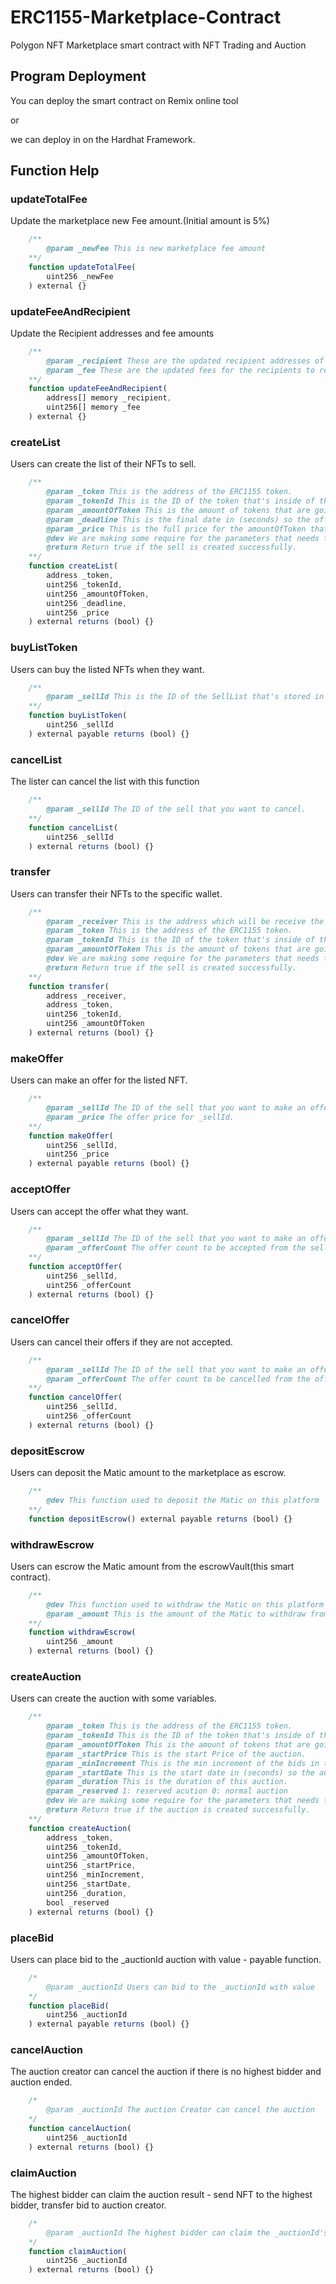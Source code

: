 # ERC1155-Marketplace-Contract
Polygon NFT Marketplace smart contract with NFT Trading and Auction

## Program Deployment
You can deploy the smart contract on Remix online tool 

or 

we can deploy in on the Hardhat Framework.

## Function Help

### updateTotalFee
Update the marketplace new Fee amount.(Initial amount is 5%)
```js
    /**
        @param _newFee This is new marketplace fee amount
    **/
    function updateTotalFee(
        uint256 _newFee
    ) external {}
```

### updateFeeAndRecipient
Update the Recipient addresses and fee amounts
```js
    /** 
        @param _recipient These are the updated recipient addresses of the fees.
        @param _fee These are the updated fees for the recipients to receive.
    **/
    function updateFeeAndRecipient(
        address[] memory _recipient, 
        uint256[] memory _fee
    ) external {}
```

### createList
Users can create the list of their NFTs to sell.
```js
    /** 
        @param _token This is the address of the ERC1155 token.
        @param _tokenId This is the ID of the token that's inside of the ERC1155 token.
        @param _amountOfToken This is the amount of tokens that are going to be sold in the offer.
        @param _deadline This is the final date in (seconds) so the offer ends.
        @param _price This is the full price for the amountOfToken that user passed as the param.
        @dev We are making some require for the parameters that needs to be required.
        @return Return true if the sell is created successfully.
    **/
    function createList(
        address _token,
        uint256 _tokenId,
        uint256 _amountOfToken,
        uint256 _deadline,
        uint256 _price
    ) external returns (bool) {}
```

### buyListToken
Users can buy the listed NFTs when they want.
```js
    /**
        @param _sellId This is the ID of the SellList that's stored in mapping function.
    **/
    function buyListToken(
        uint256 _sellId
    ) external payable returns (bool) {}
```

### cancelList
The lister can cancel the list with this function
```js
    /** 
        @param _sellId The ID of the sell that you want to cancel.
    **/
    function cancelList(
        uint256 _sellId
    ) external returns (bool) {}
```

### transfer
Users can transfer their NFTs to the specific wallet.
```js
    /**
        @param _receiver This is the address which will be receive the token.
        @param _token This is the address of the ERC1155 token.
        @param _tokenId This is the ID of the token that's inside of the ERC1155 token.
        @param _amountOfToken This is the amount of tokens that are going to be transferred.
        @dev We are making some require for the parameters that needs to be required.
        @return Return true if the sell is created successfully.
    **/
    function transfer(
        address _receiver,
        address _token,
        uint256 _tokenId,
        uint256 _amountOfToken
    ) external returns (bool) {}
```

### makeOffer
Users can make an offer for the listed NFT.
```js
    /**
        @param _sellId The ID of the sell that you want to make an offer.
        @param _price The offer price for _sellId.
    **/
    function makeOffer(
        uint256 _sellId,
        uint256 _price
    ) external payable returns (bool) {}
```

### acceptOffer
Users can accept the offer what they want.
```js
    /**
        @param _sellId The ID of the sell that you want to make an offer.
        @param _offerCount The offer count to be accepted from the seller.
    **/
    function acceptOffer(
        uint256 _sellId,
        uint256 _offerCount
    ) external returns (bool) {}
```

### cancelOffer
Users can cancel their offers if they are not accepted.
```js
    /**
        @param _sellId The ID of the sell that you want to make an offer.
        @param _offerCount The offer count to be cancelled from the offerAddress.
    **/
    function cancelOffer(
        uint256 _sellId,
        uint256 _offerCount
    ) external returns (bool) {}
```

### depositEscrow
Users can deposit the Matic amount to the marketplace as escrow.
```js
    /**
        @dev This function used to deposit the Matic on this platform 
    **/
    function depositEscrow() external payable returns (bool) {}
```

### withdrawEscrow
Users can escrow the Matic amount from the escrowVault(this smart contract).
```js
    /**
        @dev This function used to withdraw the Matic on this platform 
        @param _amount This is the amount of the Matic to withdraw from the marketplace
    **/
    function withdrawEscrow(
        uint256 _amount
    ) external returns (bool) {}
```

### createAuction
Users can create the auction with some variables.
```js
    /** 
        @param _token This is the address of the ERC1155 token.
        @param _tokenId This is the ID of the token that's inside of the ERC1155 token.
        @param _amountOfToken This is the amount of tokens that are going to be created in auction.
        @param _startPrice This is the start Price of the auction.
        @param _minIncrement This is the min increment of the bids in this auction.
        @param _startDate This is the start date in (seconds) so the auction starts.
        @param _duration This is the duration of this auction.
        @param _reserved 1: reserved acution 0: normal auction
        @dev We are making some require for the parameters that needs to be required.
        @return Return true if the auction is created successfully.
    **/
    function createAuction(
        address _token,
        uint256 _tokenId,
        uint256 _amountOfToken,
        uint256 _startPrice,
        uint256 _minIncrement,
        uint256 _startDate,
        uint256 _duration,
        bool _reserved
    ) external returns (bool) {}
```

### placeBid
Users can place bid to the _auctionId auction with value - payable function.
```js
    /*
        @param _auctionId Users can bid to the _auctionId with value
    */
    function placeBid(
        uint256 _auctionId
    ) external payable returns (bool) {}
```

### cancelAuction
The auction creator can cancel the auction if there is no highest bidder and auction ended.
```js
    /*
        @param _auctionId The auction Creator can cancel the auction
    */
    function cancelAuction(
        uint256 _auctionId
    ) external returns (bool) {}
```

### claimAuction
The highest bidder can claim the auction result - send NFT to the highest bidder, transfer bid to auction creator.
```js
    /*
        @param _auctionId The highest bidder can claim the _auctionId's result
    */
    function claimAuction(
        uint256 _auctionId
    ) external returns (bool) {}
```
